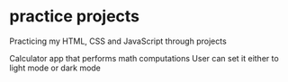 # practice projects
Practicing my HTML, CSS and JavaScript through projects

Calculator app that performs math computations
User can set it either to light mode or dark mode